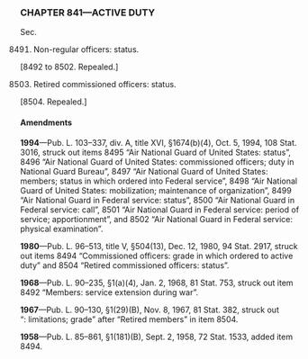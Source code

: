 ### **CHAPTER 841—ACTIVE DUTY** ###

Sec.

8491. Non-regular officers: status.

[8492 to 8502. Repealed.]

8503. Retired commissioned officers: status.

[8504. Repealed.]

#### Amendments ####

**1994**—Pub. L. 103–337, div. A, title XVI, §1674(b)(4), Oct. 5, 1994, 108 Stat. 3016, struck out items 8495 “Air National Guard of United States: status”, 8496 “Air National Guard of United States: commissioned officers; duty in National Guard Bureau”, 8497 “Air National Guard of United States: members; status in which ordered into Federal service”, 8498 “Air National Guard of United States: mobilization; maintenance of organization”, 8499 “Air National Guard in Federal service: status”, 8500 “Air National Guard in Federal service: call”, 8501 “Air National Guard in Federal service: period of service; apportionment”, and 8502 “Air National Guard in Federal service: physical examination”.

**1980**—Pub. L. 96–513, title V, §504(13), Dec. 12, 1980, 94 Stat. 2917, struck out items 8494 “Commissioned officers: grade in which ordered to active duty” and 8504 “Retired commissioned officers: status”.

**1968**—Pub. L. 90–235, §1(a)(4), Jan. 2, 1968, 81 Stat. 753, struck out item 8492 “Members: service extension during war”.

**1967**—Pub. L. 90–130, §1(29)(B), Nov. 8, 1967, 81 Stat. 382, struck out “: limitations; grade” after “Retired members” in item 8504.

**1958**—Pub. L. 85–861, §1(181)(B), Sept. 2, 1958, 72 Stat. 1533, added item 8494.